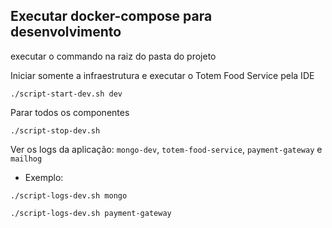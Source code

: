 ## Executar docker-compose para desenvolvimento

executar o commando na raiz do pasta do projeto

Iniciar somente a infraestrutura e executar o Totem Food Service pela IDE
```
./script-start-dev.sh dev
```
Parar todos os componentes
```
./script-stop-dev.sh
```
Ver os logs da aplicação: `mongo-dev`, `totem-food-service`, `payment-gateway` e `mailhog`
- Exemplo:
```
./script-logs-dev.sh mongo
```
```
./script-logs-dev.sh payment-gateway
```
